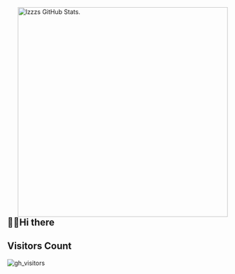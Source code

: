 <picture>
    <source media="(prefers-color-scheme: dark)" srcset="https://github-stats.liuli.lol/api?username=Lzzzs&theme=vue-dark&show_icons=true&include_all_commits=true&count_private=true">
    <img alt="lzzzs GitHub Stats." align="right" width="480px" src="https://github-stats.liuli.lol/api?username=Lzzzs&theme=vue&show_icons=true&include_all_commits=true&count_private=true">
</picture>

## 👋🏻Hi there



## Visitors Count
![gh_visitors](https://profile-counter.glitch.me/lzzzs/count.svg)
